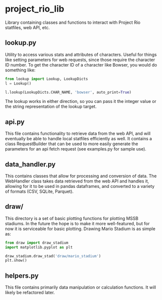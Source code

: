# project_rio_lib
Library containing classes and functions to interact with Project Rio statfiles, web API, etc.

## lookup.py
Utility to access various stats and attributes of characters. Useful for things like setting parameters for web requests, since those require the character ID number. To get the character ID of a character like Bowser, you would do something like:
```python
from lookup import Lookup, LookupDicts
l = Lookup()

l.lookup(LookupDicts.CHAR_NAME, 'bowser', auto_print=True)
```
The lookup works in either direction, so you can pass it the integer value or the string representation of the lookup target.


## api.py
This file contains functionality to retrieve data from the web API, and will eventually be able to handle local statfiles efficiently as well. It contains a class RequestBuilder that can be used to more easily generate the parameters for an api fetch request (see examples.py for sample use).

## data_handler.py
This contains classes that allow for processing and conversion of data. The WebHandler class takes data retrieved from the web API and handles it, allowing for it to be used in pandas dataframes, and converted to a variety of formats (CSV, SQLite, Parquet). 

## draw/
This directory is a set of basic plotting functions for plotting MSSB stadiums. In the future the hope is to make it more well-featured, but for now it is serviceable for basic plotting. Drawing Mario Stadium is as simple as:
```python
from draw import draw_stadium
import matplotlib.pyplot as plt

draw_stadium.draw_stad('draw/mario_stadium')
plt.show()
```

## helpers.py

This file contains primarily data manipulation or calculation functions. It will likely be refactored later.